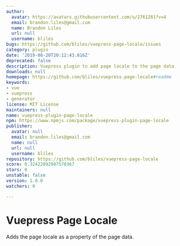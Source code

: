 ```yaml
---
author:
  avatar: https://avatars.githubusercontent.com/u/2761281?v=4
  email: brandon.liles@gmail.com
  name: Brandon Liles
  url: null
  username: bliles
bugs: https://github.com/bliles/vuepress-page-locale/issues
category: plugin
date: '2019-08-20T20:12:43.816Z'
deprecated: false
description: Vuepress plugin to add page locale to the page data
downloads: null
homepage: https://github.com/bliles/vuepress-page-locale#readme
keywords:
- vue
- vuepress
- generator
license: MIT License
maintainers: null
name: vuepress-plugin-page-locale
npm: https://www.npmjs.com/package/vuepress-plugin-page-locale
publisher:
  avatar: null
  email: brandon.liles@gmail.com
  name: null
  url: null
  username: bliles
repository: https://github.com/bliles/vuepress-page-locale
score: 0.32422892987578367
stars: 0
unstable: false
version: 1.0.0
watchers: 0

---
```


# Vuepress Page Locale

Adds the page locale as a property of the page data.
